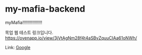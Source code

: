 # my-mafia-backend
myMafia!!!!!!!!!!!!!!!!

목업 웹 테스트 링크입니다. https://ovenapp.io/view/3jVtAgNm28f4t4aSBvZquuCIAa61oNWh/

Link: [Google](https://google.com)

